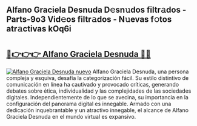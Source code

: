 ## Alfano Graciela Desnuda D𝚎sn𝚞dos filtr𝚊dos - Parts-9o3 Vid𝚎os filtr𝚊dos - N𝚞evas f𝚘tos atr𝚊ctivas kOq6i

# <h2><a href="http://mb7zwae.tromn.icu/?c=Alfano+Graciela+Desnuda">🔗👉👉👉 Alfano Graciela Desnuda 🔗🔗</a></h2>

[![Alfano Graciela Desnuda nuevo](https://i.imgur.com/pEAQMta.gif)](http://mb7zwae.tromn.icu/?c=Alfano+Graciela+Desnuda)
Alfano Graciela Desnuda, una persona compleja y esquiva, desafía la categorización fácil. Su estilo distintivo de comunicación en línea ha cautivado y provocado críticas, generando debates sobre ética, individualidad y las complejidades de las sociedades digitales. Independientemente de lo que se avecina, su importancia en la configuración del panorama digital es innegable. Armado con una dedicación inquebrantable y un atractivo innegable, el alcance de Alfano Graciela Desnuda en el mundo virtual es expansivo.
